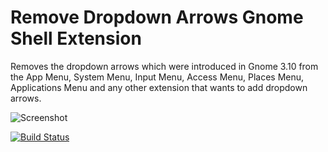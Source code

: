 Remove Dropdown Arrows Gnome Shell Extension
============================================

Removes the dropdown arrows which were introduced in Gnome 3.10 from the App Menu, System Menu, Input Menu, Access Menu, Places Menu, Applications Menu and any other extension that wants to add dropdown arrows.

![Screenshot](screenshot.png)

[![Build Status](https://travis-ci.org/mpdeimos/gnome-shell-remove-dropdown-arrows.svg?branch=master)](https://travis-ci.org/mpdeimos/gnome-shell-remove-dropdown-arrows)
